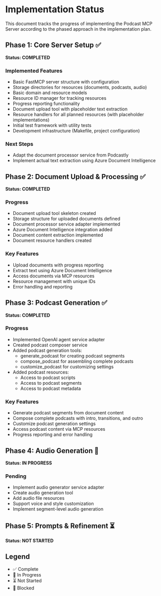 # Implementation Status

This document tracks the progress of implementing the Podcast MCP Server according to the phased approach in the implementation plan.

## Phase 1: Core Server Setup ✅

**Status: COMPLETED**

### Implemented Features
- Basic FastMCP server structure with configuration
- Storage directories for resources (documents, podcasts, audio)
- Basic domain and resource models
- Resource ID manager for tracking resources
- Progress reporting functionality
- Document upload tool with placeholder text extraction
- Resource handlers for all planned resources (with placeholder implementations)
- Initial test framework with utility tests
- Development infrastructure (Makefile, project configuration)

### Next Steps
- Adapt the document processor service from Podcastly
- Implement actual text extraction using Azure Document Intelligence

## Phase 2: Document Upload & Processing ✅

**Status: COMPLETED**

### Progress
- Document upload tool skeleton created
- Storage structure for uploaded documents defined
- Document processor service adapter implemented
- Azure Document Intelligence integration added
- Document content extraction implemented
- Document resource handlers created

### Key Features
- Upload documents with progress reporting
- Extract text using Azure Document Intelligence
- Access documents via MCP resources
- Resource management with unique IDs
- Error handling and reporting

## Phase 3: Podcast Generation ✅

**Status: COMPLETED**

### Progress
- Implemented OpenAI agent service adapter
- Created podcast composer service
- Added podcast generation tools:
  - generate_podcast for creating podcast segments
  - compose_podcast for assembling complete podcasts
  - customize_podcast for customizing settings
- Added podcast resources:
  - Access to podcast scripts
  - Access to podcast segments
  - Access to podcast metadata

### Key Features
- Generate podcast segments from document content
- Compose complete podcasts with intro, transitions, and outro
- Customize podcast generation settings
- Access podcast content via MCP resources
- Progress reporting and error handling

## Phase 4: Audio Generation 🔄

**Status: IN PROGRESS**

### Pending
- Implement audio generator service adapter
- Create audio generation tool
- Add audio file resources
- Support voice and style customization
- Implement segment-level audio generation

## Phase 5: Prompts & Refinement ⏳

**Status: NOT STARTED**

## Legend
- ✅ Complete
- 🔄 In Progress
- ⏳ Not Started
- 🔴 Blocked